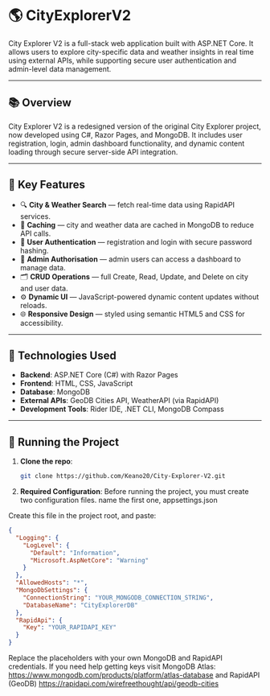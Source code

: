 # 🌎 CityExplorerV2

City Explorer V2 is a full-stack web application built with ASP.NET Core. It allows users to explore city-specific data and weather insights in real time using external APIs, while supporting secure user authentication and admin-level data management.

---

## 📚 Overview

City Explorer V2 is a redesigned version of the original City Explorer project, now developed using C#, Razor Pages, and MongoDB. It includes user registration, login, admin dashboard functionality, and dynamic content loading through secure server-side API integration.

---

## 🧩 Key Features

- 🔍 **City & Weather Search** — fetch real-time data using RapidAPI services.
- 🧠 **Caching** — city and weather data are cached in MongoDB to reduce API calls.
- 👤 **User Authentication** — registration and login with secure password hashing.
- 🔐 **Admin Authorisation** — admin users can access a dashboard to manage data.
- 🗂️ **CRUD Operations** — full Create, Read, Update, and Delete on city and user data.
- ⚙️ **Dynamic UI** — JavaScript-powered dynamic content updates without reloads.
- 🌐 **Responsive Design** — styled using semantic HTML5 and CSS for accessibility.

---

## 📌 Technologies Used

- **Backend**: ASP.NET Core (C#) with Razor Pages
- **Frontend**: HTML, CSS, JavaScript
- **Database**: MongoDB
- **External APIs**: GeoDB Cities API, WeatherAPI (via RapidAPI)
- **Development Tools**: Rider IDE, .NET CLI, MongoDB Compass

---

## 🚀 Running the Project

1. **Clone the repo**:
   ```bash
   git clone https://github.com/Keano20/City-Explorer-V2.git

2. **Required Configuration**:
Before running the project, you must create two configuration files.
name the first one, appsettings.json

Create this file in the project root, and paste:
```json
{
  "Logging": {
    "LogLevel": {
      "Default": "Information",
      "Microsoft.AspNetCore": "Warning"
    }
  },
  "AllowedHosts": "*",
  "MongoDbSettings": {
    "ConnectionString": "YOUR_MONGODB_CONNECTION_STRING",
    "DatabaseName": "CityExplorerDB"
  },
  "RapidApi": {
    "Key": "YOUR_RAPIDAPI_KEY"
  }
}
```

Replace the placeholders with your own MongoDB and RapidAPI credentials.
If you need help getting keys
visit MongoDB Atlas: https://www.mongodb.com/products/platform/atlas-database and RapidAPI (GeoDB) https://rapidapi.com/wirefreethought/api/geodb-cities
